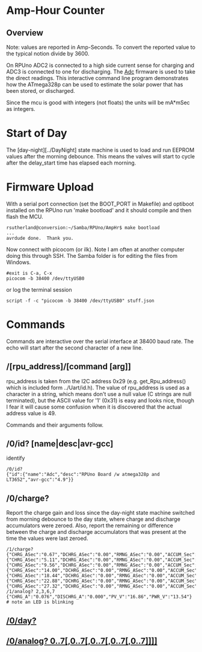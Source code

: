 # Amp-Hour Counter

## Overview

Note: values are reported in Amp-Seconds. To convert the reported value to the typical notion divide by 3600. 

On RPUno ADC2 is connected to a high side current sense for charging and ADC3 is connected to one for discharging. The [Adc] firmware is used to take the direct readings. This interactive command line program demonstrates how the ATmega328p can be used to estimate the solar power that has been stored, or discharged. 

[Adc]: ../Adc

Since the mcu is good with integers (not floats) the units will be mA*mSec as integers. 


# Start of Day 

The [day-night][../DayNight] state machine is used to load and run EEPROM values after the morning debounce. This means the valves will start to cycle after the delay_start time has elapsed each morning.


# Firmware Upload

With a serial port connection (set the BOOT_PORT in Makefile) and optiboot installed on the RPUno run 'make bootload' and it should compile and then flash the MCU.

``` 
rsutherland@conversion:~/Samba/RPUno/AmpHr$ make bootload
...
avrdude done.  Thank you.
``` 

Now connect with picocom (or ilk). Note I am often at another computer doing this through SSH. The Samba folder is for editing the files from Windows.


``` 
#exit is C-a, C-x
picocom -b 38400 /dev/ttyUSB0
``` 

or log the terminal session

``` 
script -f -c "picocom -b 38400 /dev/ttyUSB0" stuff.json
``` 


# Commands

Commands are interactive over the serial interface at 38400 baud rate. The echo will start after the second character of a new line. 


## /[rpu_address]/[command [arg]]

rpu_address is taken from the I2C address 0x29 (e.g. get_Rpu_address() which is included form ../Uart/id.h). The value of rpu_address is used as a character in a string, which means don't use a null value (C strings are null terminated), but the ASCII value for '1' (0x31) is easy and looks nice, though I fear it will cause some confusion when it is discovered that the actual address value is 49.

Commands and their arguments follow.


## /0/id? [name|desc|avr-gcc]

identify 

``` 
/0/id?
{"id":{"name":"Adc","desc":"RPUno Board /w atmega328p and LT3652","avr-gcc":"4.9"}}
```

##  /0/charge?

Report the charge gain and loss since the day-night state machine switched from morning debounce to the day state, where charge and discharge accumulators were zeroed. Also, report the remaining or difference between the charge and discharge accumulators that was present at the time the values were last zeroed. 

``` 
/1/charge?
{"CHRG_ASec":"0.67","DCHRG_ASec":"0.00","RMNG_ASec":"0.00","ACCUM_Sec":"9.12"}
{"CHRG_ASec":"5.11","DCHRG_ASec":"0.00","RMNG_ASec":"0.00","ACCUM_Sec":"69.12"}
{"CHRG_ASec":"9.56","DCHRG_ASec":"0.00","RMNG_ASec":"0.00","ACCUM_Sec":"129.12"}
{"CHRG_ASec":"14.00","DCHRG_ASec":"0.00","RMNG_ASec":"0.00","ACCUM_Sec":"189.12"}
{"CHRG_ASec":"18.44","DCHRG_ASec":"0.00","RMNG_ASec":"0.00","ACCUM_Sec":"249.12"}
{"CHRG_ASec":"22.88","DCHRG_ASec":"0.00","RMNG_ASec":"0.00","ACCUM_Sec":"309.12"}
{"CHRG_ASec":"27.32","DCHRG_ASec":"0.00","RMNG_ASec":"0.00","ACCUM_Sec":"369.12"}
/1/analog? 2,3,6,7
{"CHRG_A":"0.076","DISCHRG_A":"0.000","PV_V":"16.86","PWR_V":"13.54"}
# note an LED is blinking
```

## [/0/day?](../DayNight#0day)


## [/0/analog? 0..7[,0..7[,0..7[,0..7[,0..7]]]]](../Adc#0analog-0707070707)
